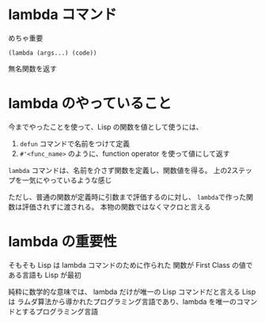 # lambda コマンド

めちゃ重要

`(lambda (args...) (code))`

無名関数を返す

# lambda のやっていること

今までやったことを使って、Lisp の関数を値として使うには、

1. `defun` コマンドで名前をつけて定義
2. `#'<func_name>` のように、function operator を使って値にして返す

`lambda` コマンドは、名前を介さず関数を定義し、関数値を得る。
上の2ステップを一気にやっているような感じ

ただし、普通の関数が定義時に引数まで評価するのに対し、
`lambda`で作った関数は評価されずに渡される。
本物の関数ではなくマクロと言える

# lambda の重要性

そもそも Lisp は lambda コマンドのために作られた
関数が First Class の値である言語も Lisp が最初

純粋に数学的な意味では、 lambda だけが唯一の Lisp コマンドだと言える
Lisp は ラムダ算法から導かれたプログラミング言語であり、lambda を唯一のコマンドとするプログラミング言語



